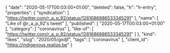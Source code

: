 {
  "date": "2020-05-17T00:03:00+01:00",
  "deleted": false,
  "h": "h-entry",
  "properties": {
    "syndication": [
      "https://twitter.com/r_a_p_92/status/1261686886533345291"
    ],
    "name": [
      "Like of @r_a_p_92's tweet"
    ],
    "published": [
      "2020-05-17T00:03:00+01:00"
    ],
    "category": [
      "coronavirus"
    ],
    "like-of": [
      "https://twitter.com/r_a_p_92/status/1261686886533345291"
    ]
  },
  "kind": "likes",
  "slug": "2020/05/gxdjf",
  "tags": [
    "coronavirus"
  ],
  "client_id": "https://indigenous.realize.be"
}
